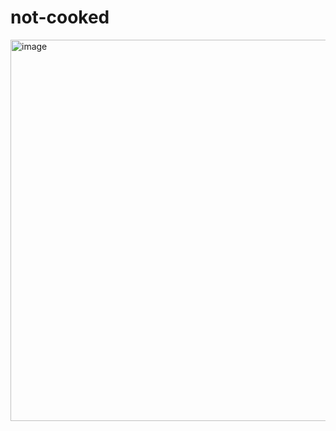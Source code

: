# not-cooked

<img width="610" alt="image" src="https://github.com/user-attachments/assets/f6daa5d8-46fa-49e1-83ec-621c40049ed7" />
